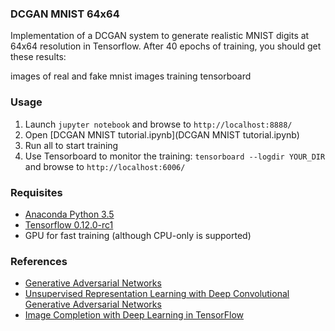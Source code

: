 ### DCGAN MNIST 64x64

Implementation of a DCGAN system to generate realistic MNIST digits at 64x64 resolution in Tensorflow. After 40 epochs of training, you should get these results:

images of real and fake mnist
images training tensorboard

### Usage

1. Launch ```jupyter notebook``` and browse to ```http://localhost:8888/```
2. Open [DCGAN MNIST tutorial.ipynb](DCGAN MNIST tutorial.ipynb)
3. Run all to start training
4. Use Tensorboard to monitor the training: ```tensorboard --logdir YOUR_DIR``` and browse to ```http://localhost:6006/```

### Requisites

- [Anaconda Python 3.5](https://www.continuum.io/downloads)
- [Tensorflow 0.12.0-rc1](https://www.tensorflow.org/)
- GPU for fast training (although CPU-only is supported)

### References

- [Generative Adversarial Networks](http://arxiv.org/abs/1406.2661)
- [Unsupervised Representation Learning with Deep Convolutional Generative Adversarial Networks](http://arxiv.org/abs/1511.06434)
- [Image Completion with Deep Learning in TensorFlow](http://bamos.github.io/2016/08/09/deep-completion/)



